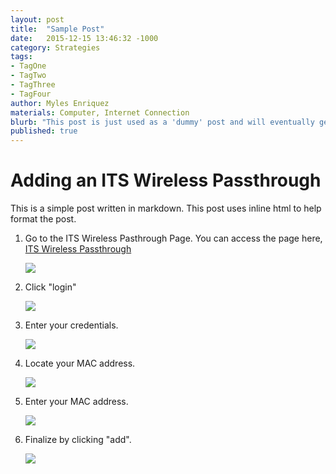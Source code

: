 ```yaml
---
layout: post
title:  "Sample Post"
date:   2015-12-15 13:46:32 -1000
category: Strategies
tags:
- TagOne
- TagTwo
- TagThree
- TagFour
author: Myles Enriquez
materials: Computer, Internet Connection
blurb: "This post is just used as a 'dummy' post and will eventually get deleted. Lorem ipsum dolor sit amet, consectetur adipiscing elit. Proin mattis libero at tempor luctus. Suspendisse bibendum sem sed metus fermentum, convallis pharetra lorem iaculis."
published: true
---
```

# Adding an ITS Wireless Passthrough

This is a simple post written in markdown. This post uses inline html to help format the post.

1. Go to the ITS Wireless Pasthrough Page. You can access the page here, [ITS Wireless Passthrough](http://www.hawaii.edu/wireless/pt/)

    ![](http://placehold.it/500x300)

2. Click "login"

    ![](http://placehold.it/500x300)

3. Enter your credentials.

    ![](http://placehold.it/500x300)

4. Locate your MAC address.

    ![](http://placehold.it/500x300)

5. Enter your MAC address.

    ![](http://placehold.it/500x300)

6. Finalize by clicking "add".

    ![](http://placehold.it/500x300)